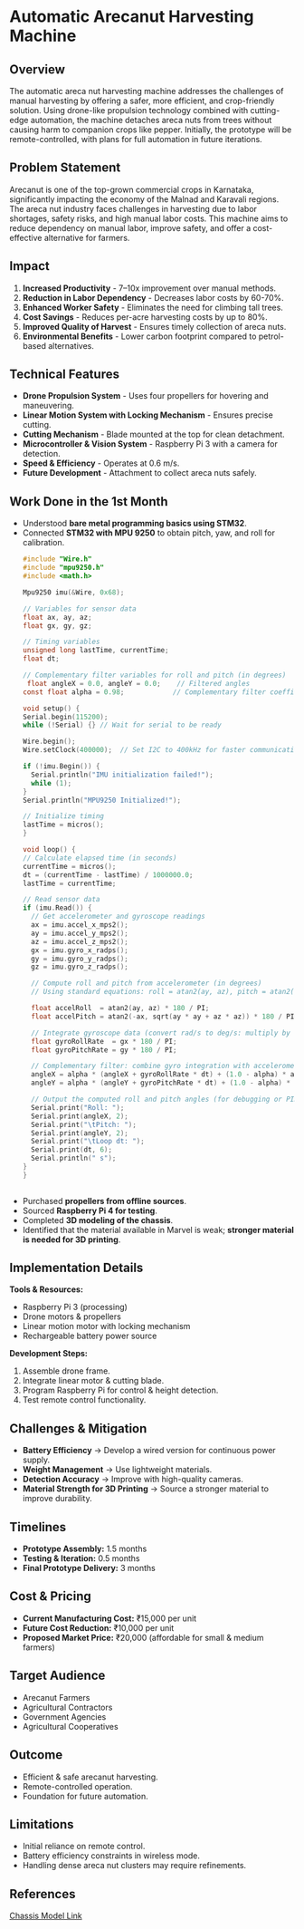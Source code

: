 # Automatic Arecanut Harvesting Machine

## Overview
The automatic areca nut harvesting machine addresses the challenges of manual harvesting by offering a safer, more efficient, and crop-friendly solution. Using drone-like propulsion technology combined with cutting-edge automation, the machine detaches areca nuts from trees without causing harm to companion crops like pepper. Initially, the prototype will be remote-controlled, with plans for full automation in future iterations.

## Problem Statement
Arecanut is one of the top-grown commercial crops in Karnataka, significantly impacting the economy of the Malnad and Karavali regions. The areca nut industry faces challenges in harvesting due to labor shortages, safety risks, and high manual labor costs. This machine aims to reduce dependency on manual labor, improve safety, and offer a cost-effective alternative for farmers.

## Impact
1. **Increased Productivity** - 7–10x improvement over manual methods.
2. **Reduction in Labor Dependency** - Decreases labor costs by 60-70%.
3. **Enhanced Worker Safety** - Eliminates the need for climbing tall trees.
4. **Cost Savings** - Reduces per-acre harvesting costs by up to 80%.
5. **Improved Quality of Harvest** - Ensures timely collection of areca nuts.
6. **Environmental Benefits** - Lower carbon footprint compared to petrol-based alternatives.

## Technical Features
- **Drone Propulsion System** - Uses four propellers for hovering and maneuvering.
- **Linear Motion System with Locking Mechanism** - Ensures precise cutting.
- **Cutting Mechanism** - Blade mounted at the top for clean detachment.
- **Microcontroller & Vision System** - Raspberry Pi 3 with a camera for detection.
- **Speed & Efficiency** - Operates at 0.6 m/s.
- **Future Development** - Attachment to collect areca nuts safely.

## Work Done in the 1st Month
- Understood **bare metal programming basics using STM32**.
- Connected **STM32 with MPU 9250** to obtain pitch, yaw, and roll for calibration.
  ```c
  #include "Wire.h"
  #include "mpu9250.h"
  #include <math.h>

  Mpu9250 imu(&Wire, 0x68);

  // Variables for sensor data
  float ax, ay, az;
  float gx, gy, gz;

  // Timing variables
  unsigned long lastTime, currentTime;
  float dt;

  // Complementary filter variables for roll and pitch (in degrees)
   float angleX = 0.0, angleY = 0.0;    // Filtered angles
  const float alpha = 0.98;            // Complementary filter coefficient (tune as needed)

  void setup() {
  Serial.begin(115200);
  while (!Serial) {} // Wait for serial to be ready

  Wire.begin();
  Wire.setClock(400000);  // Set I2C to 400kHz for faster communication

  if (!imu.Begin()) {
    Serial.println("IMU initialization failed!");
    while (1);
  }
  Serial.println("MPU9250 Initialized!");

  // Initialize timing
  lastTime = micros();
  }

  void loop() {
  // Calculate elapsed time (in seconds)
  currentTime = micros();
  dt = (currentTime - lastTime) / 1000000.0;
  lastTime = currentTime;
  
  // Read sensor data
  if (imu.Read()) {
    // Get accelerometer and gyroscope readings
    ax = imu.accel_x_mps2();
    ay = imu.accel_y_mps2();
    az = imu.accel_z_mps2();
    gx = imu.gyro_x_radps();
    gy = imu.gyro_y_radps();
    gz = imu.gyro_z_radps();

    // Compute roll and pitch from accelerometer (in degrees)
    // Using standard equations: roll = atan2(ay, az), pitch = atan2(-ax, sqrt(ay*ay + az*az))
  
    float accelRoll  = atan2(ay, az) * 180 / PI;
    float accelPitch = atan2(-ax, sqrt(ay * ay + az * az)) * 180 / PI;

    // Integrate gyroscope data (convert rad/s to deg/s: multiply by 180/PI)
    float gyroRollRate  = gx * 180 / PI;
    float gyroPitchRate = gy * 180 / PI;

    // Complementary filter: combine gyro integration with accelerometer measurement
    angleX = alpha * (angleX + gyroRollRate * dt) + (1.0 - alpha) * accelRoll;
    angleY = alpha * (angleY + gyroPitchRate * dt) + (1.0 - alpha) * accelPitch;

    // Output the computed roll and pitch angles (for debugging or PID input)
    Serial.print("Roll: ");
    Serial.print(angleX, 2);
    Serial.print("\tPitch: ");
    Serial.print(angleY, 2);
    Serial.print("\tLoop dt: ");
    Serial.print(dt, 6);
    Serial.println(" s");
  }
  }
 
  
- Purchased **propellers from offline sources**.
- Sourced **Raspberry Pi 4 for testing**.
- Completed **3D modeling of the chassis**.
- Identified that the material available in Marvel is weak; **stronger material is needed for 3D printing**.

## Implementation Details
**Tools & Resources:**
- Raspberry Pi 3 (processing)
- Drone motors & propellers
- Linear motion motor with locking mechanism
- Rechargeable battery power source

**Development Steps:**
1. Assemble drone frame.
2. Integrate linear motor & cutting blade.
3. Program Raspberry Pi for control & height detection.
4. Test remote control functionality.

## Challenges & Mitigation
- **Battery Efficiency** → Develop a wired version for continuous power supply.
- **Weight Management** → Use lightweight materials.
- **Detection Accuracy** → Improve with high-quality cameras.
- **Material Strength for 3D Printing** → Source a stronger material to improve durability.

## Timelines
- **Prototype Assembly:** 1.5 months
- **Testing & Iteration:** 0.5 months
- **Final Prototype Delivery:** 3 months

## Cost & Pricing
- **Current Manufacturing Cost:** ₹15,000 per unit
- **Future Cost Reduction:** ₹10,000 per unit
- **Proposed Market Price:** ₹20,000 (affordable for small & medium farmers)

## Target Audience
- Arecanut Farmers
- Agricultural Contractors
- Government Agencies
- Agricultural Cooperatives

## Outcome
- Efficient & safe arecanut harvesting.
- Remote-controlled operation.
- Foundation for future automation.

## Limitations
- Initial reliance on remote control.
- Battery efficiency constraints in wireless mode.
- Handling dense areca nut clusters may require refinements.

## References
[Chassis Model Link](https://a360.co/4h9sC4G)


